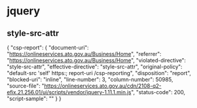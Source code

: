 # jquery
## style-src-attr

{
  "csp-report": {
    "document-uri": "https://onlineservices.ato.gov.au/Business/Home",
    "referrer": "https://onlineservices.ato.gov.au/Business/Home",
    "violated-directive": "style-src-attr",
    "effective-directive": "style-src-attr",
    "original-policy": "default-src 'self' https:; report-uri /csp-reporting",
    "disposition": "report",
    "blocked-uri": "inline",
    "line-number": 3,
    "column-number": 50985,
    "source-file": "https://onlineservices.ato.gov.au/cdn/2108-q2-efix.21.256.01/ui/scripts/vendor/jquery-1.11.1.min.js",
    "status-code": 200,
    "script-sample": ""
  }
}